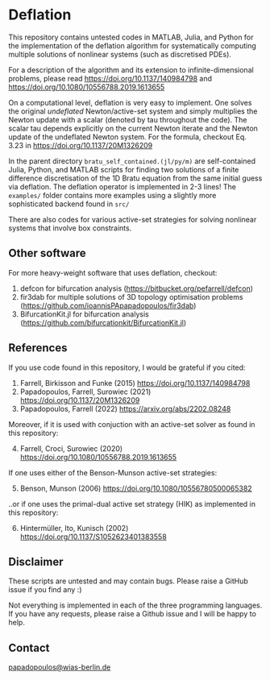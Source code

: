 # Deflation

This repository contains untested codes in MATLAB, Julia, and Python for the implementation of the deflation algorithm for systematically computing multiple solutions of nonlinear systems (such as discretised PDEs).

For a description of the algorithm and its extension to infinite-dimensional problems, please read https://doi.org/10.1137/140984798 and https://doi.org/10.1080/10556788.2019.1613655 

On a computational level, deflation is very easy to implement. One solves the original _undeflated_ Newton/active-set system and simply multiplies the Newton update with a scalar (denoted by tau throughout the code). The scalar tau depends explicitly on the current Newton iterate and the Newton update of the undeflated Newton system. For the formula, checkout Eq. 3.23 in https://doi.org/10.1137/20M1326209

In the parent directory `bratu_self_contained.(jl/py/m)` are self-contained Julia, Python, and MATLAB scripts for finding two solutions of a finite difference discretisation of the 1D Bratu equation from the same initial guess via deflation. The deflation operator is implemented in 2-3 lines! The `examples/` folder contains more examples using a slightly more sophisticated backend found in `src/`

There are also codes for various active-set strategies for solving nonlinear systems that involve box constraints. 

## Other software

For more heavy-weight software that uses deflation, checkout:

1. defcon for bifurcation analysis (https://bitbucket.org/pefarrell/defcon) 
2. fir3dab for multiple solutions of 3D topology optimisation problems (https://github.com/ioannisPApapadopoulos/fir3dab)
3. BifurcationKit.jl for bifurcation analysis (https://github.com/bifurcationkit/BifurcationKit.jl)

## References

If you use code found in this repository, I would be grateful if you cited:

1. Farrell, Birkisson and Funke (2015) https://doi.org/10.1137/140984798
2. Papadopoulos, Farrell, Surowiec (2021) https://doi.org/10.1137/20M1326209
3. Papadopoulos, Farrell (2022) https://arxiv.org/abs/2202.08248

Moreover, if it is used with conjuction with an active-set solver as found in this repository:

4. Farrell, Croci, Surowiec (2020) https://doi.org/10.1080/10556788.2019.1613655

If one uses either of the Benson-Munson active-set strategies:

5. Benson, Munson (2006) https://doi.org/10.1080/10556780500065382

..or if one uses the primal-dual active set strategy (HIK) as implemented in this repository:

6. Hintermüller, Ito, Kunisch (2002) https://doi.org/10.1137/S1052623401383558

## Disclaimer

These scripts are untested and may contain bugs. Please raise a GitHub issue if you find any :)

Not everything is implemented in each of the three programming languages. If you have any requests, please raise a Github issue and I will be happy to help.

## Contact
papadopoulos@wias-berlin.de
